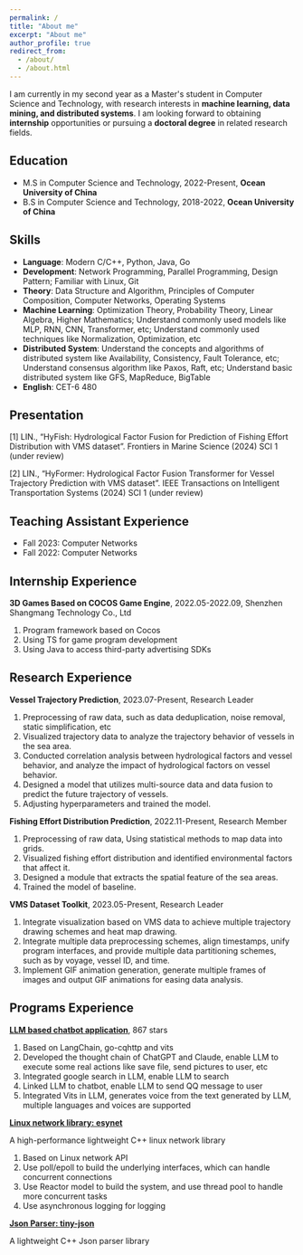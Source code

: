 ```yaml
---
permalink: /
title: "About me"
excerpt: "About me"
author_profile: true
redirect_from:
  - /about/
  - /about.html
---
```


I am currently in my second year as a Master's student in Computer Science and Technology, with research interests in **machine learning, data mining, and distributed systems**. I am looking forward to obtaining **internship** opportunities or pursuing a **doctoral degree** in related research fields.

Education
------
- M.S in Computer Science and Technology, 2022-Present, **Ocean University of China**
- B.S in Computer Science and Technology, 2018-2022, **Ocean University of China**

Skills
------
- **Language**: Modern C/C++, Python, Java, Go
- **Development**: Network Programming, Parallel Programming, Design Pattern; Familiar with Linux, Git
- **Theory**: Data Structure and Algorithm, Principles of Computer Composition, Computer Networks, Operating Systems
- **Machine Learning**: Optimization Theory, Probability Theory, Linear Algebra, Higher Mathematics; Understand commonly used models like MLP, RNN, CNN, Transformer, etc; Understand commonly used techniques like Normalization, Optimization, etc
- **Distributed System**: Understand the concepts and algorithms of distributed system like Availability, Consistency, Fault Tolerance, etc; Understand consensus algorithm like Paxos, Raft, etc; Understand basic distributed system like GFS, MapReduce, BigTable
- **English**: CET-6 480

Presentation
------
\[1\] LIN., “HyFish: Hydrological Factor Fusion for Prediction of Fishing Effort Distribution with VMS dataset”. Frontiers in Marine Science (2024) SCI 1 (under review)

\[2\] LIN., “HyFormer: Hydrological Factor Fusion Transformer for Vessel Trajectory Prediction with VMS dataset”. IEEE Transactions on Intelligent Transportation Systems (2024) SCI 1 (under review)

Teaching Assistant Experience
------
- Fall 2023: Computer Networks
- Fall 2022: Computer Networks

Internship Experience
------
**3D Games Based on COCOS Game Engine**, 2022.05-2022.09, Shenzhen Shangmang Technology Co., Ltd

1. Program framework based on Cocos
2. Using TS for game program development
3. Using Java to access third-party advertising SDKs

Research Experience
------
**Vessel Trajectory Prediction**, 2023.07-Present, Research Leader

1. Preprocessing of raw data, such as data deduplication, noise removal, static simplification, etc
2. Visualized trajectory data to analyze the trajectory behavior of vessels in the sea area.
3. Conducted correlation analysis between hydrological factors and vessel behavior, and analyze the impact of hydrological factors on vessel behavior.
4. Designed a model that utilizes multi-source data and data fusion to predict the future trajectory of vessels.
5. Adjusting hyperparameters and trained the model.

**Fishing Effort Distribution Prediction**, 2022.11-Present, Research Member

1. Preprocessing of raw data, Using statistical methods to map data into grids.
2. Visualized fishing effort distribution and identified environmental factors that affect it.
3. Designed a module that extracts the spatial feature of the sea areas.
4. Trained the model of baseline.

**VMS Dataset Toolkit**, 2023.05-Present, Research Leader

1. Integrate visualization based on VMS data to achieve multiple trajectory drawing schemes and heat map drawing.
2. Integrate multiple data preprocessing schemes, align timestamps, unify program interfaces, and provide multiple data partitioning schemes, such as by voyage, vessel ID, and time.
3. Implement GIF animation generation, generate multiple frames of images and output GIF animations for easing data analysis.

Programs Experience
------
**[LLM based chatbot application](https://github.com/Syan-Lin/CyberWaifu)**, 867 stars

1. Based on LangChain, go-cqhttp and vits
2. Developed the thought chain of ChatGPT and Claude, enable LLM to execute some real actions like save file, send pictures to user, etc
3. Integrated google search in LLM, enable LLM to search
4. Linked LLM to chatbot, enable LLM to send QQ message to user
5. Integrated Vits in LLM, generates voice from the text generated by LLM, multiple languages and voices are supported

**[Linux network library: esynet](https://github.com/Syan-Lin/esynet)**

A high-performance lightweight C++ linux network library

1. Based on Linux network API
2. Use poll/epoll to build the underlying interfaces, which can handle concurrent connections
3. Use Reactor model to build the system, and use thread pool to handle more concurrent tasks
4. Use asynchronous logging for logging

**[Json Parser: tiny-json](https://github.com/Syan-Lin/Tiny-JSON)**

A lightweight C++ Json parser library
